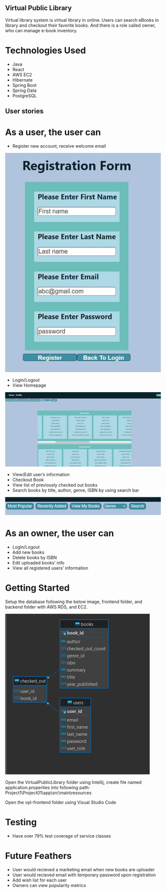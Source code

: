 ## Virtual Public Library
Virtual library system is virtual library in online. Users can search eBooks in library and checkout their favorite books. And there is a role called owner, who can manage e-book inventory.

# Technologies Used
- Java
- React
- AWS EC2
- Hibernate
- Spring Boot
- Spring Data
- PostgreSQL

## User stories

# As a user, the user can
- Register new account, receive welcome email

![alt text](registration_page_image.JPG)

- Login/Logout
- View Homepage

![alt text](home_page_image.JPG)


- View/Edit user’s information
- Checkout Book 
- View list of previously checked out books
- Search books by title, author, genre, ISBN by using search bar 

![alt text](search_bar_image.JPG)


# As an owner, the user can
- Login/Logout
- Add new books
- Delete books by ISBN
- Edit uploaded books’ info
- View all registered users’ information

# Getting Started
Setup the database following the below image, frontend folder, and backend folder with AWS RDS, and EC2.

![alt text](ER%20Diagram.JPG)

Open the VirtualPublicLibrary folder using Intellij, create file named application.properties into following path: Project1\Project01\app\src\main\resources

Open the vpl-frontend folder using Visual Studio Code


# Testing
- Have over 79% test coverage of service classes


# Future Feathers
- User would recieved a marketing email when new books are uploader
- User would recieved email with temporary password upon registration
- Add wish list for each user
- Owners can view popularity metrics




